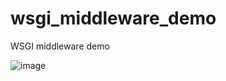 # wsgi_middleware_demo
WSGI middleware demo

![image](https://user-images.githubusercontent.com/9947646/86020185-f6668600-b9fd-11ea-9321-2cd093818f06.png)
